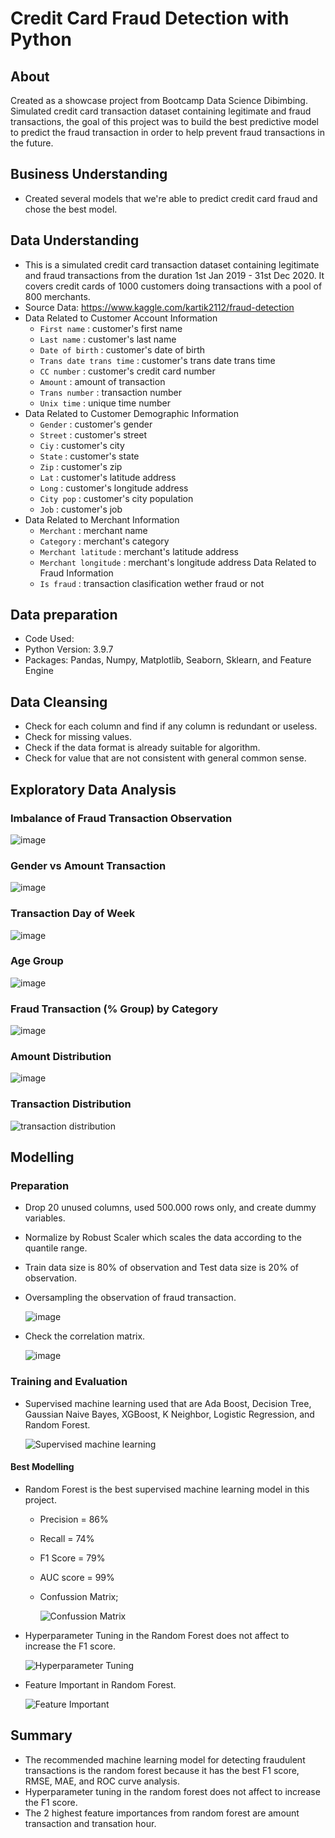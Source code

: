 # **Credit Card Fraud Detection with Python**

## **About**
Created as a showcase project from Bootcamp Data Science Dibimbing. Simulated credit card transaction dataset containing legitimate and fraud transactions, the goal of this project was to build the best predictive model to predict the fraud transaction in order to help prevent fraud transactions in the future.

## **Business Understanding**
* Created several models that we're able to predict credit card fraud and chose the best model.

## **Data Understanding**
* This is a simulated credit card transaction dataset containing legitimate and fraud transactions from the duration 1st Jan 2019 - 31st Dec 2020. It covers credit cards of 1000   customers doing transactions with a pool of 800 merchants.
* Source Data: https://www.kaggle.com/kartik2112/fraud-detection
* Data Related to Customer Account Information
	* `First name` : customer's first name
	* `Last name` : customer's last name
	* `Date of birth` : customer's date of birth
	* `Trans date trans time` : customer's trans date trans time
	* `CC number` : customer's credit card number
	* `Amount` : amount of transaction
	* `Trans number` : transaction number
	* `Unix time` : unique time number 
* Data Related to Customer Demographic Information
	* `Gender` : customer's gender 
	* `Street` : customer's street 
	* `Ciy` : customer's city
	* `State` : customer's state
	* `Zip` : customer's zip
	* `Lat` : customer's latitude address
	* `Long` : customer's longitude address
	* `City pop` : customer's city population
	* `Job` : customer's job
* Data Related to Merchant Information
	* `Merchant` : merchant name
	* `Category` : merchant's category
	* `Merchant latitude` : merchant's latitude address
	* `Merchant longitude` : merchant's longitude address
Data Related to Fraud Information
    * `Is fraud` : transaction clasification wether fraud or not

## **Data preparation**
* Code Used:
* Python Version: 3.9.7
* Packages: Pandas, Numpy, Matplotlib, Seaborn, Sklearn, and Feature Engine

## **Data Cleansing**
* Check for each column and find if any column is redundant or useless.
* Check for missing values.
* Check if the data format is already suitable for algorithm.
* Check for value that are not consistent with general common sense.

## **Exploratory Data Analysis**
### **Imbalance of Fraud Transaction Observation**

![image](https://user-images.githubusercontent.com/85482667/136994871-7e08d730-a7cd-4f65-9027-352367684f58.png)

### **Gender vs Amount Transaction**

![image](https://user-images.githubusercontent.com/85482667/136995431-cb9e1b9c-e50c-4740-b70f-aed2f7cccb08.png)

### **Transaction Day of Week**

![image](https://user-images.githubusercontent.com/85482667/136995491-44000244-3a4b-477f-a208-f8b70199e90a.png)

### **Age Group**

![image](https://user-images.githubusercontent.com/85482667/136995641-56554f23-8526-4889-9f52-be4b1544aeca.png)

### **Fraud Transaction (% Group) by Category**

![image](https://user-images.githubusercontent.com/85482667/136995846-44c04489-ef0d-4efe-98f2-dbd20ea4789a.png)

### **Amount Distribution**

![image](https://user-images.githubusercontent.com/85482667/136995961-ab935ccf-08b2-46bb-b118-de0785efd438.png)

### **Transaction Distribution**

![transaction distribution](https://user-images.githubusercontent.com/85482667/136996167-5bde524a-db29-4302-8105-91a9014a6c99.png)

## **Modelling**
### **Preparation**
* Drop 20 unused columns, used 500.000 rows only, and create dummy variables.
* Normalize by Robust Scaler which scales the data according to the quantile range.
* Train data size is 80% of observation and Test data size is 20% of observation.
* Oversampling the observation of fraud transaction.
  
  ![image](https://user-images.githubusercontent.com/85482667/136617100-8b1995ee-c119-4388-871b-fc88bd3bf0bf.png)

* Check the correlation matrix.
 
  ![image](https://user-images.githubusercontent.com/85482667/136616839-c3c6fea1-f865-4987-ad6c-4614ce96516c.png)
  
### **Training and Evaluation**

* Supervised machine learning used that are Ada Boost, Decision Tree, Gaussian Naive Bayes, XGBoost, K Neighbor, Logistic Regression, and Random Forest.

  ![Supervised machine learning](https://user-images.githubusercontent.com/85482667/136396056-ac6ce4d9-427c-423b-b7be-7927e4b620e2.png)
  
#### **Best Modelling**

* Random Forest is the best supervised machine learning model in this project.
  * Precision = 86%
  * Recall = 74%
  * F1 Score = 79%
  * AUC score = 99%
  * Confussion Matrix;
  
    ![Confussion Matrix](https://user-images.githubusercontent.com/85482667/136394809-0371c7b4-dd4b-4503-9e4b-5c75e53d53bc.png)
* Hyperparameter Tuning in the Random Forest does not affect to increase the F1 score.

  ![Hyperparameter Tuning](https://user-images.githubusercontent.com/85482667/136393750-6842d277-90e9-4111-b802-17d7bcf60c68.png)
* Feature Important in Random Forest.

  ![Feature Important](https://user-images.githubusercontent.com/85482667/136394953-6d01b3b8-5003-4b9f-b1b6-ad4f20f8a44f.png)

## **Summary**
* The recommended machine learning model for detecting fraudulent transactions is the random forest because it has the best F1 score, RMSE, MAE, and ROC curve analysis.
* Hyperparameter tuning in the random forest does not affect to increase the F1 score.
* The 2 highest feature importances from random forest are amount transaction and transation hour.
